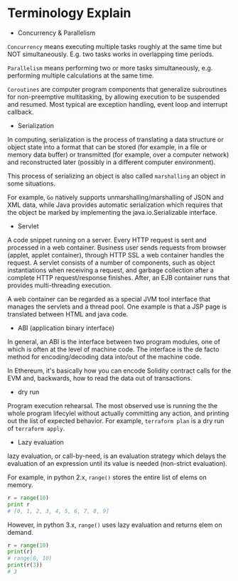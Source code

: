 # Terminology Explain

* Concurrency & Parallelism

`Concurrency` means executing multiple tasks roughly at the same time but NOT simultaneously. E.g. two tasks works in overlapping time periods.

`Parallelism` means performing two or more tasks simultaneously, e.g. performing multiple calculations at the same time.

`Coroutines` are computer program components that generalize subroutines for non-preemptive multitasking, by allowing execution to be suspended and resumed. Most typical are exception handling, event loop and interrupt callback.

* Serialization

In computing, serialization is the process of translating a data structure or object state into a format that can be stored (for example, in a file or memory data buffer) or transmitted (for example, over a computer network) and reconstructed later (possibly in a different computer environment).

This process of serializing an object is also called `marshalling` an object in some situations.

For example, `Go` natively supports unmarshalling/marshalling of JSON and XML data, while Java provides automatic serialization which requires that the object be marked by implementing the java.io.Serializable interface.


* Servlet

A code snippet running on a server. Every HTTP request is sent and processed in a web container. Business user sends requests from browser (applet, applet container), through HTTP SSL a web container handles the request. A servlet consists of a number of components, such as object instantiations when receiving a request, and garbage collection after a complete HTTP request/response finishes. After, an EJB container runs that provides multi-threading execution.

A web container can be regarded as a special JVM tool interface that manages the servlets and a thread pool. One example is that a JSP page is translated between HTML and java code.

* ABI (application binary interface)

In general, an ABI is the interface between two program modules, one of which is often at the level of machine code. The interface is the de facto method for encoding/decoding data into/out of the machine code.

In Ethereum, it's basically how you can encode Solidity contract calls for the EVM and, backwards, how to read the data out of transactions.

* dry run

Program execution rehearsal. The most observed use is running the the whole program lifecylel without actually committing any action, and printing out the list of expected behavior. For example, `terraform plan` is a dry run of `terraform apply`.

* Lazy evaluation

lazy evaluation, or call-by-need, is an evaluation strategy which delays the evaluation of an expression until its value is needed (non-strict evaluation).

For example, in python 2.x, `range()` stores the entire list of elems on memory. 
```py
r = range(10)
print r
# [0, 1, 2, 3, 4, 5, 6, 7, 8, 9]
```

However, in python 3.x, `range()` uses lazy evaluation and returns elem on demand.
```py
r = range(10)
print(r)
# range(0, 10)
print(r(3))
# 3
```